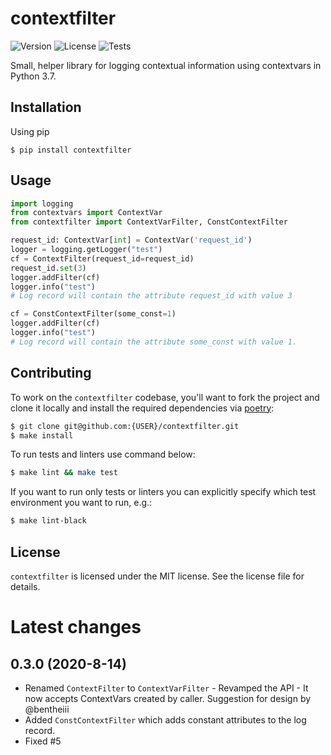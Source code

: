# contextfilter
![Version](https://img.shields.io/pypi/v/contextfilter)
![License](https://img.shields.io/pypi/l/contextfilter)
![Tests](https://github.com/aviramha/contextfilter/workflows/Test%20Contextfilter/badge.svg?branch=develop)

Small, helper library for logging contextual information using contextvars in Python 3.7.

## Installation
Using pip
```
$ pip install contextfilter
```

## Usage
```py
import logging
from contextvars import ContextVar
from contextfilter import ContextVarFilter, ConstContextFilter

request_id: ContextVar[int] = ContextVar('request_id')
logger = logging.getLogger("test")
cf = ContextFilter(request_id=request_id)
request_id.set(3)
logger.addFilter(cf)
logger.info("test")
# Log record will contain the attribute request_id with value 3

cf = ConstContextFilter(some_const=1)
logger.addFilter(cf)
logger.info("test")
# Log record will contain the attribute some_const with value 1.

```

## Contributing

To work on the `contextfilter` codebase, you'll want to fork the project and clone it locally and install the required dependencies via [poetry](https://poetry.eustace.io):

```sh
$ git clone git@github.com:{USER}/contextfilter.git
$ make install
```

To run tests and linters use command below:

```sh
$ make lint && make test
```

If you want to run only tests or linters you can explicitly specify which test environment you want to run, e.g.:

```sh
$ make lint-black
```

## License

`contextfilter` is licensed under the MIT license. See the license file for details.

# Latest changes

## 0.3.0 (2020-8-14)
- Renamed `ContextFilter` to `ContextVarFilter` - Revamped the API - It now accepts ContextVars created by caller. Suggestion for design by @bentheiii
- Added `ConstContextFilter` which adds constant attributes to the log record.
- Fixed #5